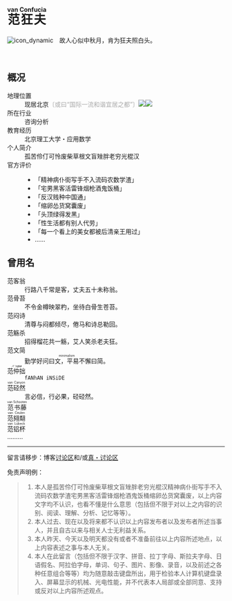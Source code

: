 # <ruby>范狂夫<rt>van Confucia</rt></ruby>

![icon_dynamic](https://user-images.githubusercontent.com/41445691/190952114-02d35bc3-028b-4b75-a69c-e89ef8a15ef3.svg)&emsp;故人心似中秋月，肯为狂夫照白头。

<br />

## 概况

<dl>
  <dt>地理位置</dt>
  <dd>现居北京<span style="color: darkgray;">〔或曰“国际一流和谐宜居之都”〕</span><img src="https://user-images.githubusercontent.com/41445691/190952177-9a11d62d-3108-4128-8282-f0dc136b6299.svg" /><img src="https://user-images.githubusercontent.com/41445691/190952399-a75af7b1-b6cb-4de7-bffa-07f797660dc7.svg" /></dd>
  <dt>所在行业</dt>
  <dd>咨询分析</dd>
  <dt>教育经历</dt>
  <dd>北京理工大学・应用数学</dd>
  <dt>个人简介</dt>
  <dd>孤苦伶仃可怜废柴草根文盲矬胖老穷光棍汉</dd>
  <dt>官方评价</dt>
  <dd><ul>
  <li>「精神病仆街写手不入流码农数学渣」</li>
  <li>「宅男黑客活雷锋烟枪酒鬼饭桶」</li>
  <li>「反汉贱种中国通」</li>
  <li>「缩卵怂货窝囊废」</li>
  <li>「头顶绿得发黑」</li>
  <li>「性生活都有别人代劳」</li>
  <li>「每一个看上的美女都被后清亲王用过」</li>
  <li>……</li>
  </ul></dd>
</dl>

## 曾用名

<dl>
  <dt>范客翁</dt>
  <dd>行路八千常是客，丈夫五十未称翁。</dd>
  <dt>范骨苔</dt>
  <dd>不令金樽映翠杓，坐待白骨生苍苔。</dd>
  <dt>范闷诗</dt>
  <dd>清尊与闷都倾尽，倦马和诗总勒回。</dd>
  <dt>范觞杀</dt>
  <dd>招得榴花共一觞，艾人笑杀老夫狂。</dd>
  <dt>范文简</dt>
  <dd><ruby>勤学好问曰文，平易不懈曰简。<rt>minimalism</rt></ruby></dd>
  <dt><ruby>范仲拙<rt><code>.f'h@N#</code></rt></ruby></dt>
  <dd><code>fANhAN iNSiDE</code></dd>
  <dt><ruby>范硁然<rt>van Canyon</rt></ruby></dt>
  <dd>言必信，行必果，硁硁然。</dd>
  <dt><ruby>范书藤<rt>van Schooten</rt></ruby></dt>
  <dt><ruby>范翗翷<rt>van Ceulen</rt></ruby></dt>
  <dt><ruby>范铝杯<rt>van Lübeck</rt></ruby></dt>
  <dt>………</dt>
</dl>

***

留言请移步：博客[讨论区](https://github.com/fanhan-inside/fanhan-inside.github.io/issues)和/或[真・讨论区](https://github.com/fanhan-inside/fanhan-inside.github.io/discussions)

免责声明例：

> 1. 本人是孤苦伶仃可怜废柴草根文盲矬胖老穷光棍汉精神病仆街写手不入流码农数学渣宅男黑客活雷锋烟枪酒鬼饭桶缩卵怂货窝囊废，以上内容文字均不认识，也看不懂是什么意思（包括但不限于对以上之内容的识别、阅读、理解、分析、记忆等等）。
> 2. 本人过去、现在以及将来都不认识以上内容发布者以及发布者所述当事人，并且自古以来与相关人士无利益关系。
> 3. 本人昨天、今天以及明天都没有或者不准备前往以上内容所述地点，以上内容表述之事与本人无关。
> 4. 本人在此留言（包括但不限于汉字、拼音、拉丁字母、斯拉夫字母、日语假名、阿拉伯字母，单词、句子、图片、影像、录音，以及前述之各种任意组合等等）均为随意敲击键盘所出，用于检验本人计算机键盘录入、屏幕显示的机械、光电性能，并不代表本人局部或全部同意、支持或反对以上内容所述观点。
